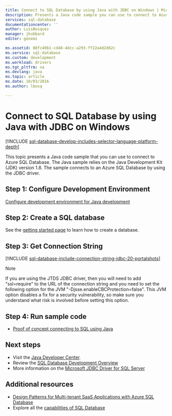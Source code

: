 ```yaml
---
title: Connect to SQL Database by using Java with JDBC on Windows | Microsoft Docs
description: Presents a Java code sample you can use to connect to Azure SQL Database. The sample uses JDBC, and it runs on a Windows client computer.
services: sql-database
documentationcenter: ''
author: LuisBosquez
manager: jhubbard
editor: genemi

ms.assetid: 08fc49b1-cd48-4dcc-a293-ff22a4d2d62c
ms.service: sql-database
ms.custom: development
ms.workload: drivers
ms.tgt_pltfrm: na
ms.devlang: java
ms.topic: article
ms.date: 10/03/2016
ms.author: lbosq

---
```

# Connect to SQL Database by using Java with JDBC on Windows
[!INCLUDE [sql-database-develop-includes-selector-language-platform-depth](../../includes/sql-database-develop-includes-selector-language-platform-depth.md)]

This topic presents a Java code sample that you can use to connect to Azure SQL Database. The Java sample relies on the Java Development Kit (JDK) version 1.8. The sample connects to an Azure SQL Database by using the JDBC driver.

## Step 1:  Configure Development Environment
[Configure development environment for Java development](https://msdn.microsoft.com/library/mt720658.aspx)

## Step 2: Create a SQL database
See the [getting started page](sql-database-get-started.md) to learn how to create a database.  

## Step 3: Get Connection String
[!INCLUDE [sql-database-include-connection-string-jdbc-20-portalshots](../../includes/sql-database-include-connection-string-jdbc-20-portalshots.md)]

> [!NOTE]
> If you are using the JTDS JDBC driver, then you will need to add "ssl=require" to the URL of the connection string and you need to set the following option for the JVM "-Djsse.enableCBCProtection=false". This JVM option disables a fix for a security vulnerability, so make sure you understand what risk is involved before setting this option.
> 
> 

## Step 4: Run sample code
* [Proof of concept connecting to SQL using Java](https://msdn.microsoft.com/library/mt720656.aspx)

## Next steps
* Visit the [Java Developer Center](/develop/java/).
* Review the [SQL Database Development Overview](sql-database-develop-overview.md)
* More information on the [Microsoft JDBC Driver for SQL Server](https://msdn.microsoft.com/library/mt484311.aspx)

## Additional resources
* [Design Patterns for Multi-tenant SaaS Applications with Azure SQL Database](sql-database-design-patterns-multi-tenancy-saas-applications.md)
* Explore all the [capabilities of SQL Database](https://azure.microsoft.com/services/sql-database/)

